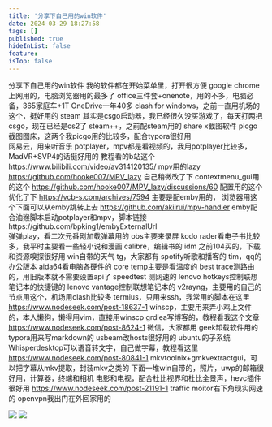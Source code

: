 ```yaml
---
title: '分享下自己用的win软件'
date: 2024-03-29 18:27:58
tags: []
published: true
hideInList: false
feature: 
isTop: false
---
```

分享下自己用的win软件
我的软件都在开始菜单里，打开很方便
google chrome上网用的，电脑浏览器用的最多了
office三件套+onenote，用的不多，电脑必备，365家庭车+1T OneDrive一年40多
clash for windows，之前一直用机场的这个，挺好用的
steam 其实是csgo启动器，我已经很久没买游戏了，每天打两把csgo，现在已经是cs2了
steam++，之前配steam用的
share x截图软件
picgo截图图床，这两个我picgo用的比较多，配合typora很好用	
网易云，用来听音乐
potplayer，mpv都是看视频的，我用potplayer比较多，MadVR+SVP4的话挺好用的
教程看的b站这个  <https://www.bilibili.com/video/av314120135/>
mpv用的lazy  <https://github.com/hooke007/MPV_lazy>
自己稍微改了下
contextmenu_gui用的这个 <https://github.com/hooke007/MPV_lazy/discussions/60>
配置用的这个优化了下 <https://vcb-s.com/archives/7594>
主要是配emby用的，
浏览器用这个下面可以从emby跳转上去 <https://github.com/akiirui/mpv-handler>
emby配合油猴脚本启动potplayer和mpv，脚本链接https://github.com/bpking1/embyExternalUrl  
弹弹play，看二次元番剧加载弹幕用的
obs主要来录屏
kodo rader看电子书比较多，我平时主要看一些轻小说和漫画
calibre，编辑书的
idm 之前104买的，下载和资源嗅探很好用
win自带的天气
tg，大家都有
spotify听歌和播客的
tim，qq的办公版本
aida64看电脑各硬件的
core temp主要是看温度的
best trace测路由的，用旧版本就不需要设置api了
speedtest 测网速的
lenovo hotkeys控制联想笔记本的快捷键的
lenovo vantage控制联想笔记本的
v2rayng，主要用的自己的节点用这个，机场用clash比较多
termius，只用来ssh，我常用的脚本在这里<https://www.nodeseek.com/post-18637-1>
winscp，主要用来弄小鸡上文件的，本人懒狗，懒得用vim，直接用winscp
grdiea写博客的，教程看我这个文章<https://www.nodeseek.com/post-8624-1>
微信，大家都用
geek卸载软件用的
typora用来写markdown的
usbeam改hosts很好用的
ubuntu的子系统
Whisperdesktop可以语音转文字，自己做字幕，教程看这里<https://www.nodeseek.com/post-80841-1>
mkvtoolnix+gmkvextractgui，可以把字幕从mkv提取，封装mkv之类的
下面一堆win自带的，照片，uwp的邮箱很好用，计算器，终端和相机
电影和电视，配合杜比视界和杜比全景声，hevc插件很好用
<https://www.nodeseek.com/post-21191-1>
traffic moitor右下角现实网速的
openvpn我出门在外回家用的

![](https://s3.qklg.net/img/202403291829248.png)
![](https://s3.qklg.net/img/202403291829894.png)